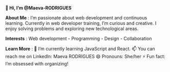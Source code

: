 **👋 Hi, I’m @Maeva-RODRIGUES**

**About Me** :
I’m passionate about web development and continuous learning. 
Currently in web developer training, I’m curious and creative. 
I enjoy solving problems and exploring new technological areas.

**Interests** :
Web development - Programming - Design - Collaboration

**Learn More** :
🌱 I’m currently learning JavaScript and React.
📫 You can reach me on LinkedIn: Maeva RODRIGUES
😄 Pronouns: She/her
⚡ Fun fact: I’m obsessed with organizing!

<!---
Maeva-RODRIGUES/Maeva-RODRIGUES is a ✨ special ✨ repository because its `README.md` (this file) appears on your GitHub profile.
You can click the Preview link to take a look at your changes.
--->
